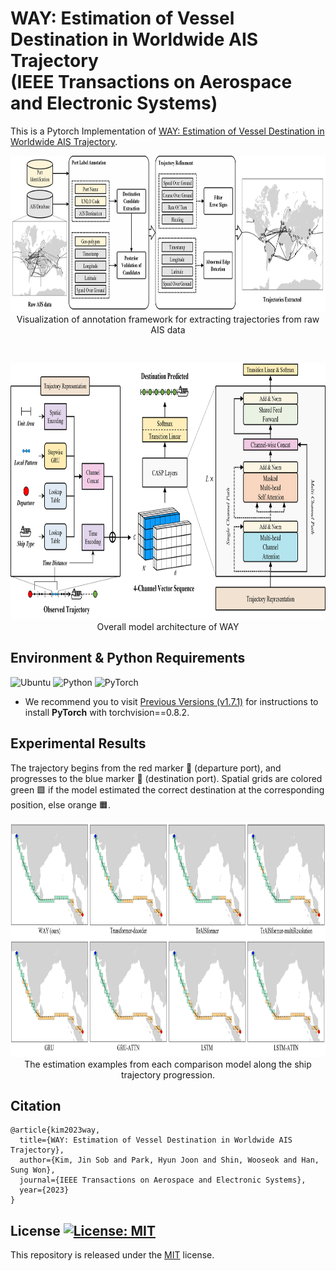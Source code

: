 # WAY: Estimation of Vessel Destination in Worldwide AIS Trajectory</br>(IEEE Transactions on Aerospace and Electronic Systems) 
This is a Pytorch Implementation of [WAY: Estimation of Vessel Destination in Worldwide AIS Trajectory](https://ieeexplore.ieee.org/document/10107762).


<p align="center">
<img src="/img/Fig-Annotation_Framework_Overview.png" width="900" height="250">   
  <br>Visualization of annotation framework for extracting trajectories from raw AIS data
</p>
<br>
<p align="center">
<img src="/img/Fig-Model_Overview.png" width="900" height="410">   
  <br>Overall model architecture of WAY
</p>

## Environment & Python Requirements
![Ubuntu](https://img.shields.io/badge/Ubuntu-18.04+-E95420?style=for-the-badge&logo=ubuntu&logoColor=E95420)
![Python](https://img.shields.io/badge/Python-3.8.8-3776AB?style=for-the-badge&logo=python&logoColor=FFEE73)
![PyTorch](https://img.shields.io/badge/PyTorch-1.7.1-EE4C2C?style=for-the-badge&logo=PyTorch&logoColor=EE4C2C)   
* We recommend you to visit [Previous Versions (v1.7.1)](https://pytorch.org/get-started/previous-versions/#v171) for instructions to install **PyTorch** with torchvision==0.8.2.

## Experimental Results
The trajectory begins from the red marker 🔴 (departure port), and progresses to the blue marker 🔵 (destination port).
Spatial grids are colored green 🟩 if the model estimated the correct destination at the corresponding position, else orange 🟧.
<p align="center">
<img src="/img/Fig-model_estimation_example.png" width="900" height="375">   
  <br>The estimation examples from each comparison model along the ship trajectory progression.
</p>

## Citation
```
@article{kim2023way,
  title={WAY: Estimation of Vessel Destination in Worldwide AIS Trajectory},
  author={Kim, Jin Sob and Park, Hyun Joon and Shin, Wooseok and Han, Sung Won},
  journal={IEEE Transactions on Aerospace and Electronic Systems},
  year={2023}
}
```

## License [![License: MIT](https://img.shields.io/badge/License-MIT-yellow.svg)](https://opensource.org/licenses/MIT)
This repository is released under the [MIT](https://choosealicense.com/licenses/mit/) license.

